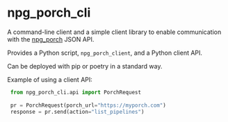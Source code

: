 # npg_porch_cli

A command-line client and a simple client library to enable communication
with the [npg_porch](https://github.com/wtsi-npg/npg_porch) JSON API.

Provides a Python script, `npg_porch_client`, and a Python client API.

Can be deployed with pip or poetry in a standard way.

Example of using a client API:

``` python
 from npg_porch_cli.api import PorchRequest
 
 pr = PorchRequest(porch_url="https://myporch.com")
 response = pr.send(action="list_pipelines")
```
